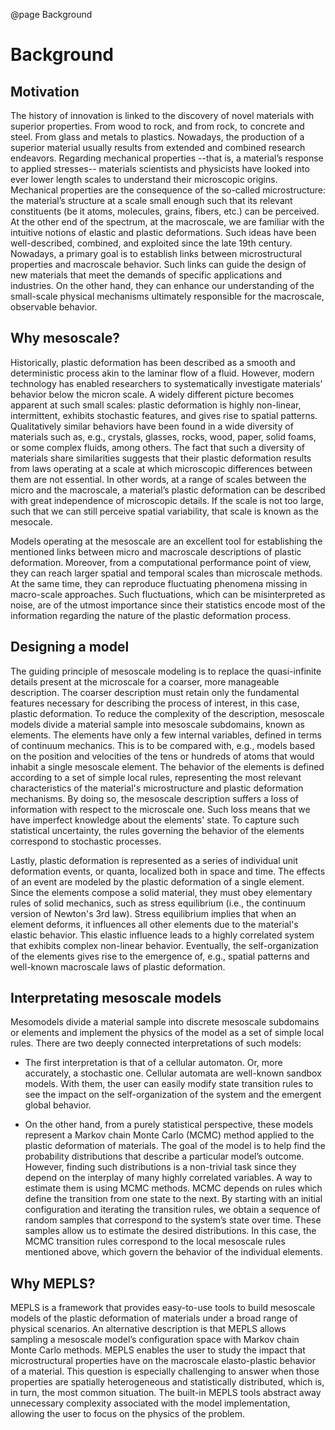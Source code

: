 
@page Background

<div id="TextBox">

# Background


## Motivation
The history of innovation is linked to the discovery of novel materials with superior properties. From wood to rock, and from rock, to concrete and steel. From glass and metals to plastics. Nowadays, the production of a superior material usually results from extended and combined research endeavors. Regarding mechanical properties --that is, a material’s response to applied stresses-- materials scientists and physicists have looked into ever lower length scales to understand their microscopic origins. Mechanical properties are the consequence of the so-called microstructure: the material’s structure at a scale small enough such that its relevant constituents (be it atoms, molecules, grains, fibers, etc.) can be perceived. At the other end of the spectrum, at the macroscale, we are familiar with the intuitive notions of elastic and plastic deformations. Such ideas have been well-described, combined, and exploited since the late 19th century. Nowadays, a primary goal is to establish links between microstructural properties and macroscale behavior. Such links can guide the design of new materials that meet the demands of specific applications and industries. On the other hand, they can enhance our understanding of the small-scale physical mechanisms ultimately responsible for the macroscale, observable behavior.


## Why mesoscale?
Historically, plastic deformation has been described as a smooth and deterministic process akin to the laminar flow of a fluid. However, modern technology has enabled researchers to systematically investigate materials’ behavior below the micron scale. A widely different picture becomes apparent at such small scales: plastic deformation is highly non-linear, intermittent, exhibits stochastic features, and gives rise to spatial patterns. Qualitatively similar behaviors have been found in a wide diversity of materials such as, e.g., crystals, glasses, rocks, wood, paper, solid foams, or some complex fluids, among others. The fact that such a diversity of materials share similarities suggests that their plastic deformation results from laws operating at a scale at which microscopic differences between them are not essential. In other words, at a range of scales between the micro and the macroscale, a material’s plastic deformation can be described with great independence of microscopic details. If the scale is not too large, such that we can still perceive spatial variability, that scale is known as the mesocale.

Models operating at the mesoscale are an excellent tool for establishing the mentioned links between micro and macroscale descriptions of plastic deformation. Moreover, from a computational performance point of view, they can reach larger spatial and temporal scales than microscale methods. At the same time, they can reproduce fluctuating phenomena missing in macro-scale approaches. Such fluctuations, which can be misinterpreted as noise, are of the utmost importance since their statistics encode most of the information regarding the nature of the plastic deformation process.


## Designing a model
The guiding principle of mesoscale modeling is to replace the quasi-infinite details present at the microscale for a coarser, more manageable description. The coarser description must retain only the fundamental features necessary for describing the process of interest, in this case, plastic deformation. To reduce the complexity of the description, mesoscale models divide a material sample into mesoscale subdomains, known as elements. The elements have only a few internal variables, defined in terms of continuum mechanics. This is to be compared with, e.g., models based on the position and velocities of the tens or hundreds of atoms that would inhabit a single mesoscale element. The behavior of the elements is defined according to a set of simple local rules, representing the most relevant characteristics of the material's microstructure and plastic deformation mechanisms. By doing so, the mesoscale description suffers a loss of information with respect to the microscale one. Such loss means that we have imperfect knowledge about the elements' state. To capture such statistical uncertainty, the rules governing the behavior of the elements correspond to stochastic processes.

Lastly, plastic deformation is represented as a series of individual unit deformation events, or quanta, localized both in space and time. The effects of an event are modeled by the plastic deformation of a single element. Since the elements compose a solid material, they must obey elementary rules of solid mechanics, such as stress equilibrium (i.e., the continuum version of Newton's 3rd law). Stress equilibrium implies that when an element deforms, it influences all other elements due to the material's elastic behavior. This elastic influence leads to a highly correlated system that exhibits complex non-linear behavior. Eventually, the self-organization of the elements gives rise to the emergence of, e.g., spatial patterns and well-known macroscale laws of plastic deformation.


## Interpretating mesoscale models
Mesomodels divide a material sample into discrete mesoscale subdomains or elements and implement the physics of the model as a set of simple local rules. There are two deeply connected interpretations of such models:

* The first interpretation is that of a cellular automaton. Or, more accurately, a stochastic one. Cellular automata are well-known sandbox models. With them, the user can easily modify state transition rules to see the impact on the self-organization of the system and the emergent global behavior.
	
* On the other hand, from a purely statistical perspective, these models represent a Markov chain Monte Carlo (MCMC) method applied to the plastic deformation of materials. The goal of the model is to help find the probability distributions that describe a particular model’s outcome. However, finding such distributions is a non-trivial task since they depend on the interplay of many highly correlated variables. A way to estimate them is using MCMC methods. MCMC depends on rules which define the transition from one state to the next. By starting with an initial configuration and iterating the transition rules, we obtain a sequence of random samples that correspond to the system’s state over time. These samples allow us to estimate the desired distributions. In this case, the MCMC transition rules correspond to the local mesoscale rules mentioned above, which govern the behavior of the individual elements.


## Why MEPLS?
MEPLS is a framework that provides easy-to-use tools to build mesoscale models of the plastic deformation of materials under a broad range of physical scenarios. An alternative description is that MEPLS allows sampling a mesoscale model’s configuration space with Markov chain Monte Carlo methods. MEPLS enables the user to study the impact that microstructural properties have on the macroscale elasto-plastic behavior of a material. This question is especially challenging to answer when those properties are spatially heterogeneous and statistically distributed, which is, in turn, the most common situation. The built-in MEPLS tools abstract away unnecessary complexity associated with the model implementation, allowing the user to focus on the physics of the problem.

<br></div>